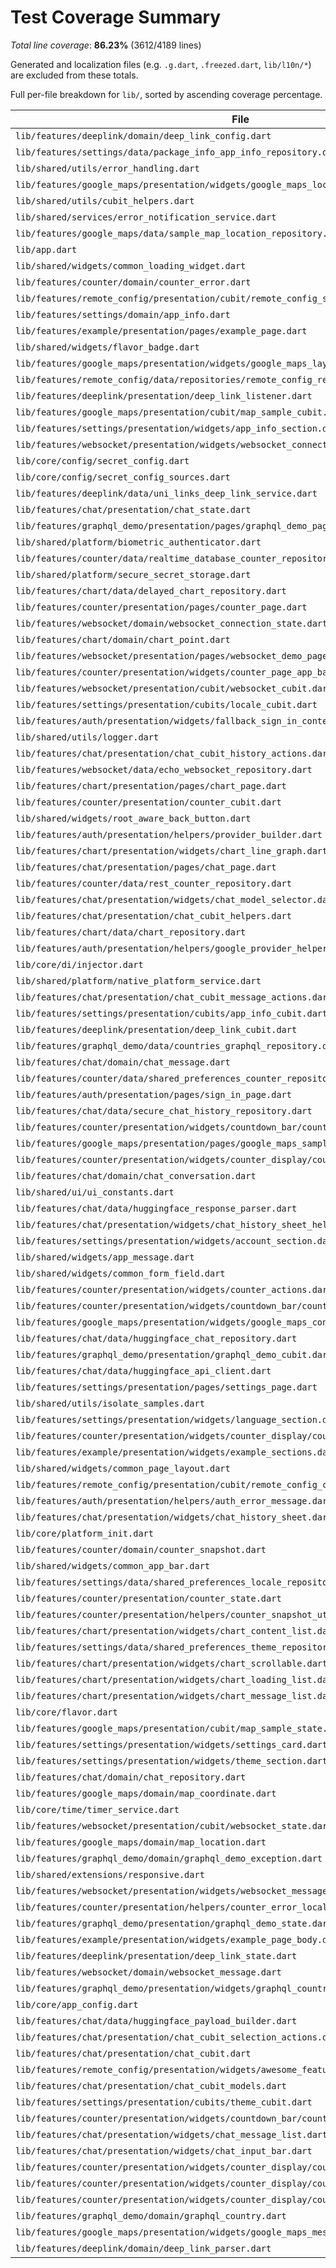 # Test Coverage Summary

*Total line coverage*: **86.23%** (3612/4189 lines)

Generated and localization files (e.g. `.g.dart`, `.freezed.dart`, `lib/l10n/*`) are excluded from these totals.

Full per-file breakdown for `lib/`, sorted by ascending coverage percentage.

| File | Coverage | Covered/Total |
| --- | ---: | ---: |
| `lib/features/deeplink/domain/deep_link_config.dart` | 0.00% | 0/1 |
| `lib/features/settings/data/package_info_app_info_repository.dart` | 12.50% | 1/8 |
| `lib/shared/utils/error_handling.dart` | 13.51% | 5/37 |
| `lib/features/google_maps/presentation/widgets/google_maps_location_list.dart` | 15.22% | 7/46 |
| `lib/shared/utils/cubit_helpers.dart` | 23.81% | 5/21 |
| `lib/shared/services/error_notification_service.dart` | 33.33% | 7/21 |
| `lib/features/google_maps/data/sample_map_location_repository.dart` | 50.00% | 1/2 |
| `lib/app.dart` | 59.09% | 52/88 |
| `lib/shared/widgets/common_loading_widget.dart` | 60.98% | 25/41 |
| `lib/features/counter/domain/counter_error.dart` | 62.50% | 10/16 |
| `lib/features/remote_config/presentation/cubit/remote_config_state.dart` | 66.67% | 4/6 |
| `lib/features/settings/domain/app_info.dart` | 66.67% | 2/3 |
| `lib/features/example/presentation/pages/example_page.dart` | 68.54% | 61/89 |
| `lib/shared/widgets/flavor_badge.dart` | 70.97% | 22/31 |
| `lib/features/google_maps/presentation/widgets/google_maps_layout.dart` | 73.08% | 19/26 |
| `lib/features/remote_config/data/repositories/remote_config_repository.dart` | 73.91% | 34/46 |
| `lib/features/deeplink/presentation/deep_link_listener.dart` | 75.00% | 9/12 |
| `lib/features/google_maps/presentation/cubit/map_sample_cubit.dart` | 75.00% | 42/56 |
| `lib/features/settings/presentation/widgets/app_info_section.dart` | 75.32% | 58/77 |
| `lib/features/websocket/presentation/widgets/websocket_connection_banner.dart` | 75.76% | 25/33 |
| `lib/core/config/secret_config.dart` | 76.19% | 16/21 |
| `lib/core/config/secret_config_sources.dart` | 76.39% | 55/72 |
| `lib/features/deeplink/data/uni_links_deep_link_service.dart` | 77.14% | 27/35 |
| `lib/features/chat/presentation/chat_state.dart` | 77.78% | 7/9 |
| `lib/features/graphql_demo/presentation/pages/graphql_demo_page.dart` | 77.92% | 60/77 |
| `lib/shared/platform/biometric_authenticator.dart` | 78.57% | 11/14 |
| `lib/features/counter/data/realtime_database_counter_repository.dart` | 79.41% | 54/68 |
| `lib/shared/platform/secure_secret_storage.dart` | 80.00% | 28/35 |
| `lib/features/chart/data/delayed_chart_repository.dart` | 80.00% | 4/5 |
| `lib/features/counter/presentation/pages/counter_page.dart` | 80.23% | 69/86 |
| `lib/features/websocket/domain/websocket_connection_state.dart` | 81.82% | 9/11 |
| `lib/features/chart/domain/chart_point.dart` | 81.82% | 9/11 |
| `lib/features/websocket/presentation/pages/websocket_demo_page.dart` | 82.35% | 56/68 |
| `lib/features/counter/presentation/widgets/counter_page_app_bar.dart` | 82.76% | 24/29 |
| `lib/features/websocket/presentation/cubit/websocket_cubit.dart` | 83.33% | 35/42 |
| `lib/features/settings/presentation/cubits/locale_cubit.dart` | 83.33% | 10/12 |
| `lib/features/auth/presentation/widgets/fallback_sign_in_content.dart` | 83.33% | 20/24 |
| `lib/shared/utils/logger.dart` | 83.87% | 26/31 |
| `lib/features/chat/presentation/chat_cubit_history_actions.dart` | 83.95% | 68/81 |
| `lib/features/websocket/data/echo_websocket_repository.dart` | 84.38% | 54/64 |
| `lib/features/chart/presentation/pages/chart_page.dart` | 85.29% | 29/34 |
| `lib/features/counter/presentation/counter_cubit.dart` | 85.29% | 87/102 |
| `lib/shared/widgets/root_aware_back_button.dart` | 85.71% | 6/7 |
| `lib/features/auth/presentation/helpers/provider_builder.dart` | 85.71% | 12/14 |
| `lib/features/chart/presentation/widgets/chart_line_graph.dart` | 86.11% | 31/36 |
| `lib/features/chat/presentation/pages/chat_page.dart` | 87.14% | 61/70 |
| `lib/features/counter/data/rest_counter_repository.dart` | 87.16% | 95/109 |
| `lib/features/chat/presentation/widgets/chat_model_selector.dart` | 87.50% | 28/32 |
| `lib/features/chat/presentation/chat_cubit_helpers.dart` | 88.00% | 44/50 |
| `lib/features/chart/data/chart_repository.dart` | 88.10% | 37/42 |
| `lib/features/auth/presentation/helpers/google_provider_helper.dart` | 88.24% | 15/17 |
| `lib/core/di/injector.dart` | 88.24% | 60/68 |
| `lib/shared/platform/native_platform_service.dart` | 88.57% | 31/35 |
| `lib/features/chat/presentation/chat_cubit_message_actions.dart` | 89.36% | 42/47 |
| `lib/features/settings/presentation/cubits/app_info_cubit.dart` | 89.47% | 17/19 |
| `lib/features/deeplink/presentation/deep_link_cubit.dart` | 89.47% | 17/19 |
| `lib/features/graphql_demo/data/countries_graphql_repository.dart` | 89.47% | 51/57 |
| `lib/features/chat/domain/chat_message.dart` | 90.00% | 9/10 |
| `lib/features/counter/data/shared_preferences_counter_repository.dart` | 90.32% | 56/62 |
| `lib/features/auth/presentation/pages/sign_in_page.dart` | 90.63% | 29/32 |
| `lib/features/chat/data/secure_chat_history_repository.dart` | 91.30% | 21/23 |
| `lib/features/counter/presentation/widgets/countdown_bar/countdown_bar.dart` | 91.30% | 21/23 |
| `lib/features/google_maps/presentation/pages/google_maps_sample_page.dart` | 91.67% | 77/84 |
| `lib/features/counter/presentation/widgets/counter_display/counter_display.dart` | 91.67% | 33/36 |
| `lib/features/chat/domain/chat_conversation.dart` | 92.86% | 39/42 |
| `lib/shared/ui/ui_constants.dart` | 93.10% | 27/29 |
| `lib/features/chat/data/huggingface_response_parser.dart` | 93.18% | 41/44 |
| `lib/features/chat/presentation/widgets/chat_history_sheet_helpers.dart` | 93.75% | 30/32 |
| `lib/features/settings/presentation/widgets/account_section.dart` | 93.94% | 62/66 |
| `lib/shared/widgets/app_message.dart` | 94.59% | 35/37 |
| `lib/shared/widgets/common_form_field.dart` | 94.81% | 73/77 |
| `lib/features/counter/presentation/widgets/counter_actions.dart` | 95.45% | 21/22 |
| `lib/features/counter/presentation/widgets/countdown_bar/countdown_bar_content.dart` | 95.45% | 42/44 |
| `lib/features/google_maps/presentation/widgets/google_maps_controls.dart` | 96.00% | 24/25 |
| `lib/features/chat/data/huggingface_chat_repository.dart` | 96.15% | 25/26 |
| `lib/features/graphql_demo/presentation/graphql_demo_cubit.dart` | 96.30% | 52/54 |
| `lib/features/chat/data/huggingface_api_client.dart` | 96.36% | 53/55 |
| `lib/features/settings/presentation/pages/settings_page.dart` | 96.43% | 27/28 |
| `lib/shared/utils/isolate_samples.dart` | 96.43% | 27/28 |
| `lib/features/settings/presentation/widgets/language_section.dart` | 96.55% | 28/29 |
| `lib/features/counter/presentation/widgets/counter_display/counter_display_card.dart` | 97.06% | 33/34 |
| `lib/features/example/presentation/widgets/example_sections.dart` | 98.75% | 79/80 |
| `lib/shared/widgets/common_page_layout.dart` | 100.00% | 30/30 |
| `lib/features/remote_config/presentation/cubit/remote_config_cubit.dart` | 100.00% | 12/12 |
| `lib/features/auth/presentation/helpers/auth_error_message.dart` | 100.00% | 26/26 |
| `lib/features/chat/presentation/widgets/chat_history_sheet.dart` | 100.00% | 111/111 |
| `lib/core/platform_init.dart` | 100.00% | 8/8 |
| `lib/features/counter/domain/counter_snapshot.dart` | 100.00% | 2/2 |
| `lib/shared/widgets/common_app_bar.dart` | 100.00% | 14/14 |
| `lib/features/settings/data/shared_preferences_locale_repository.dart` | 100.00% | 19/19 |
| `lib/features/counter/presentation/counter_state.dart` | 100.00% | 6/6 |
| `lib/features/counter/presentation/helpers/counter_snapshot_utils.dart` | 100.00% | 13/13 |
| `lib/features/chart/presentation/widgets/chart_content_list.dart` | 100.00% | 19/19 |
| `lib/features/settings/data/shared_preferences_theme_repository.dart` | 100.00% | 16/16 |
| `lib/features/chart/presentation/widgets/chart_scrollable.dart` | 100.00% | 5/5 |
| `lib/features/chart/presentation/widgets/chart_loading_list.dart` | 100.00% | 18/18 |
| `lib/features/chart/presentation/widgets/chart_message_list.dart` | 100.00% | 6/6 |
| `lib/core/flavor.dart` | 100.00% | 28/28 |
| `lib/features/google_maps/presentation/cubit/map_sample_state.dart` | 100.00% | 23/23 |
| `lib/features/settings/presentation/widgets/settings_card.dart` | 100.00% | 22/22 |
| `lib/features/settings/presentation/widgets/theme_section.dart` | 100.00% | 17/17 |
| `lib/features/chat/domain/chat_repository.dart` | 100.00% | 4/4 |
| `lib/features/google_maps/domain/map_coordinate.dart` | 100.00% | 3/3 |
| `lib/core/time/timer_service.dart` | 100.00% | 6/6 |
| `lib/features/websocket/presentation/cubit/websocket_state.dart` | 100.00% | 23/23 |
| `lib/features/google_maps/domain/map_location.dart` | 100.00% | 3/3 |
| `lib/features/graphql_demo/domain/graphql_demo_exception.dart` | 100.00% | 3/3 |
| `lib/shared/extensions/responsive.dart` | 100.00% | 59/59 |
| `lib/features/websocket/presentation/widgets/websocket_message_list.dart` | 100.00% | 30/30 |
| `lib/features/counter/presentation/helpers/counter_error_localizer.dart` | 100.00% | 8/8 |
| `lib/features/graphql_demo/presentation/graphql_demo_state.dart` | 100.00% | 5/5 |
| `lib/features/example/presentation/widgets/example_page_body.dart` | 100.00% | 66/66 |
| `lib/features/deeplink/presentation/deep_link_state.dart` | 100.00% | 6/6 |
| `lib/features/websocket/domain/websocket_message.dart` | 100.00% | 3/3 |
| `lib/features/graphql_demo/presentation/widgets/graphql_country_card.dart` | 100.00% | 31/31 |
| `lib/core/app_config.dart` | 100.00% | 34/34 |
| `lib/features/chat/data/huggingface_payload_builder.dart` | 100.00% | 16/16 |
| `lib/features/chat/presentation/chat_cubit_selection_actions.dart` | 100.00% | 24/24 |
| `lib/features/chat/presentation/chat_cubit.dart` | 100.00% | 11/11 |
| `lib/features/remote_config/presentation/widgets/awesome_feature_widget.dart` | 100.00% | 7/7 |
| `lib/features/chat/presentation/chat_cubit_models.dart` | 100.00% | 18/18 |
| `lib/features/settings/presentation/cubits/theme_cubit.dart` | 100.00% | 15/15 |
| `lib/features/counter/presentation/widgets/countdown_bar/countdown_status.dart` | 100.00% | 26/26 |
| `lib/features/chat/presentation/widgets/chat_message_list.dart` | 100.00% | 50/50 |
| `lib/features/chat/presentation/widgets/chat_input_bar.dart` | 100.00% | 23/23 |
| `lib/features/counter/presentation/widgets/counter_display/counter_last_changed_text.dart` | 100.00% | 9/9 |
| `lib/features/counter/presentation/widgets/counter_display/counter_status_chip.dart` | 100.00% | 32/32 |
| `lib/features/counter/presentation/widgets/counter_display/counter_value_text.dart` | 100.00% | 12/12 |
| `lib/features/graphql_demo/domain/graphql_country.dart` | 100.00% | 4/4 |
| `lib/features/google_maps/presentation/widgets/google_maps_messages.dart` | 100.00% | 9/9 |
| `lib/features/deeplink/domain/deep_link_parser.dart` | 100.00% | 19/19 |
